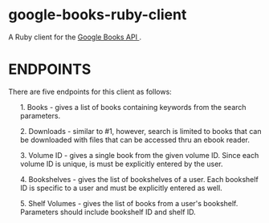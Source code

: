 # google-books-ruby-client

A Ruby client for the <a href='https://developers.google.com/books/docs/overview'> Google Books API <a>.
  
<h1>ENDPOINTS</h1>
There are five endpoints for this client as follows:
  <ul>1. Books - gives a list of books containing keywords from the search parameters.</ul>
  <ul>2. Downloads - similar to #1, however, search is limited to books that can be downloaded with files that can be accessed thru an ebook reader.</ul>
  <ul>3. Volume ID - gives a single book from the given volume ID. Since each volume ID is unique, is must be explicitly entered by the user.</ul>
  <ul>4. Bookshelves - gives the list of bookshelves of a user. Each bookshelf ID is specific to a user and must be explicitly entered as well.</ul>
  <ul>5. Shelf Volumes - gives the list of books from a user's bookshelf. Parameters should include bookshelf ID and shelf ID.</ul>
  

  
  
  


